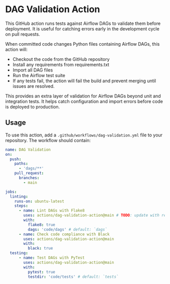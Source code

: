 # DAG Validation Action

This GitHub action runs tests against Airflow DAGs to validate them before deployment. It is useful for catching errors early in the development cycle on pull requests.

When committed code changes Python files containing Airflow DAGs, this action will:

- Checkout the code from the GitHub repository
- Install any requirements from requirements.txt
- Import all DAG files
- Run the Airflow test suite
- If any tests fail, the action will fail the build and prevent merging until issues are resolved.

This provides an extra layer of validation for Airflow DAGs beyond unit and integration tests. It helps catch configuration and import errors before code is deployed to production.

## Usage
To use this action, add a `.github/workflows/dag-validation.yml` file to your repository. The workflow should contain:

```yml
name: DAG Validation
on:
  push:
    paths:
      - 'dags/**'
    pull_request:
      branches:
        - main

jobs:
  linting:
    runs-on: ubuntu-latest
    steps:
      - name: Lint DAGs with Flake8
        uses: actions/dag-validation-action@main # TODO: update with repo value and version
        with:
          flake8: true
          dags: 'code/dags' # default: `dags`
      - name: Check code compliance with Black
        uses: actions/dag-validation-action@main
        with:
          black: true
  testing:
      - name: Test DAGs with PyTest
        uses: actions/dag-validation-action@main
        with:
          pytest: true
          testdir: 'code/tests' # default: `tests`
```

